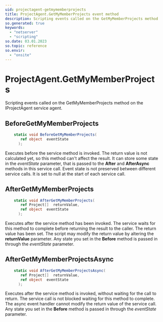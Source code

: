 ```yaml
---
uid: projectagent-getmymemberprojects
title: ProjectAgent.GetMyMemberProjects event method
description: Scripting events called on the GetMyMemberProjects method on the ProjectAgent service agent.
so.generated: true
keywords:
  - "netserver"
  - "scripting"
so.date: 03.01.2023
so.topic: reference
so.envir:
  - "onsite"
---
```

# ProjectAgent.GetMyMemberProjects

Scripting events called on the <see cref='M:SuperOffice.CRM.Services.IProjectAgent.GetMyMemberProjects'>GetMyMemberProjects</see> method on the <see cref='IProjectAgent'>IProjectAgent</see>  service agent.

## BeforeGetMyMemberProjects
```cs
    static void BeforeGetMyMemberProjects(
       ref object  eventState
      );
```
Executes before the service method is invoked.
The return value is not calculated yet, so this method can't affect the result.
It can store some state in the *eventState* parameter, that is passed to the **After** and **AfterAsync** methods in this service call.
Event state is not preserved between different service calls. It is set to null at the start of each service call.
## AfterGetMyMemberProjects
```cs
    static void AfterGetMyMemberProjects(
       ref Project[]  returnValue,
       ref object  eventState
      );
```
Executes after the service method has been invoked. The service waits for this method to complete before returning the result to the caller.
The return value has been set. The script may modify the return value by altering the **returnValue** parameter.
Any state you set in the **Before** method is passed in through the *eventState* parameter.
## AfterGetMyMemberProjectsAsync
```cs
    static void AfterGetMyMemberProjectsAsync(
       ref Project[]  returnValue,
       ref object  eventState
      );
```
Executes after the service method is invoked, without waiting for the call to return.
The service call is not blocked waiting for this method to complete.
The async event handler cannot modify the return value of the service call.
Any state you set in the **Before** method is passed in through the *eventState* parameter.


